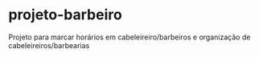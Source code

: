 # projeto-barbeiro
Projeto para marcar horários em cabeleireiro/barbeiros e organização de cabeleireiros/barbearias
